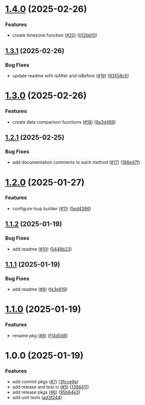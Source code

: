 # [1.4.0](https://github.com/imevanc/chronobox/compare/v1.3.1...v1.4.0) (2025-02-26)


### Features

* create timezone function ([#20](https://github.com/imevanc/chronobox/issues/20)) ([012bbf0](https://github.com/imevanc/chronobox/commit/012bbf01c58bfc3becca0cb71f3f8c1cbdc2f78c))

## [1.3.1](https://github.com/imevanc/chronobox/compare/v1.3.0...v1.3.1) (2025-02-26)


### Bug Fixes

* update readme with isAfter and isBefore ([#19](https://github.com/imevanc/chronobox/issues/19)) ([93558c6](https://github.com/imevanc/chronobox/commit/93558c663fce7e920e71c1c8b7112b1ba298d36c))

# [1.3.0](https://github.com/imevanc/chronobox/compare/v1.2.1...v1.3.0) (2025-02-26)


### Features

* create data comparison functions ([#18](https://github.com/imevanc/chronobox/issues/18)) ([9a3d489](https://github.com/imevanc/chronobox/commit/9a3d48922b6a3f0224ef68bec8a734373dae6ad9))

## [1.2.1](https://github.com/imevanc/chronobox/compare/v1.2.0...v1.2.1) (2025-02-25)


### Bug Fixes

* add documentation comments to each method ([#17](https://github.com/imevanc/chronobox/issues/17)) ([186e47f](https://github.com/imevanc/chronobox/commit/186e47f5ccbbcd690ead339bd427d50cc2dc65bb))

# [1.2.0](https://github.com/imevanc/chronobox/compare/v1.1.2...v1.2.0) (2025-01-27)


### Features

* configure tsup builder ([#11](https://github.com/imevanc/chronobox/issues/11)) ([5ed4386](https://github.com/imevanc/chronobox/commit/5ed438625d378dfefea4eef0503da48a3b41c747))

## [1.1.2](https://github.com/imevanc/chronobox/compare/v1.1.1...v1.1.2) (2025-01-19)


### Bug Fixes

* add readme ([#10](https://github.com/imevanc/chronobox/issues/10)) ([5448b23](https://github.com/imevanc/chronobox/commit/5448b2379aa3d2b7586d2841acdc0c52586a6990))

## [1.1.1](https://github.com/imevanc/chronobox/compare/v1.1.0...v1.1.1) (2025-01-19)


### Bug Fixes

* add readme ([#9](https://github.com/imevanc/chronobox/issues/9)) ([fe3e919](https://github.com/imevanc/chronobox/commit/fe3e919b5e6990dadebe58b702ca40d9afa24cb6))

# [1.1.0](https://github.com/imevanc/chronobox/compare/v1.0.0...v1.1.0) (2025-01-19)


### Features

* rename pkg ([#8](https://github.com/imevanc/chronobox/issues/8)) ([f14d0d8](https://github.com/imevanc/chronobox/commit/f14d0d858bfb45757dc0d6220a54e753f7ea3f5a))

# 1.0.0 (2025-01-19)


### Features

* add commit pkgs ([#7](https://github.com/imevanc/date-wizard/issues/7)) ([3fcce9e](https://github.com/imevanc/date-wizard/commit/3fcce9e3d48e3fff18e6394f943ae7e498fb5d78))
* add release and test ci ([#5](https://github.com/imevanc/date-wizard/issues/5)) ([1366411](https://github.com/imevanc/date-wizard/commit/1366411a78f3d3ce1fff5176b96046e890ce4222))
* add release pkgs ([#6](https://github.com/imevanc/date-wizard/issues/6)) ([95b64e3](https://github.com/imevanc/date-wizard/commit/95b64e3ad2384561ff6f82cda51a52e683c9fe1f))
* add unit tests ([ad3f244](https://github.com/imevanc/date-wizard/commit/ad3f244044cc99ce8310713b14c9172732ce492a))
